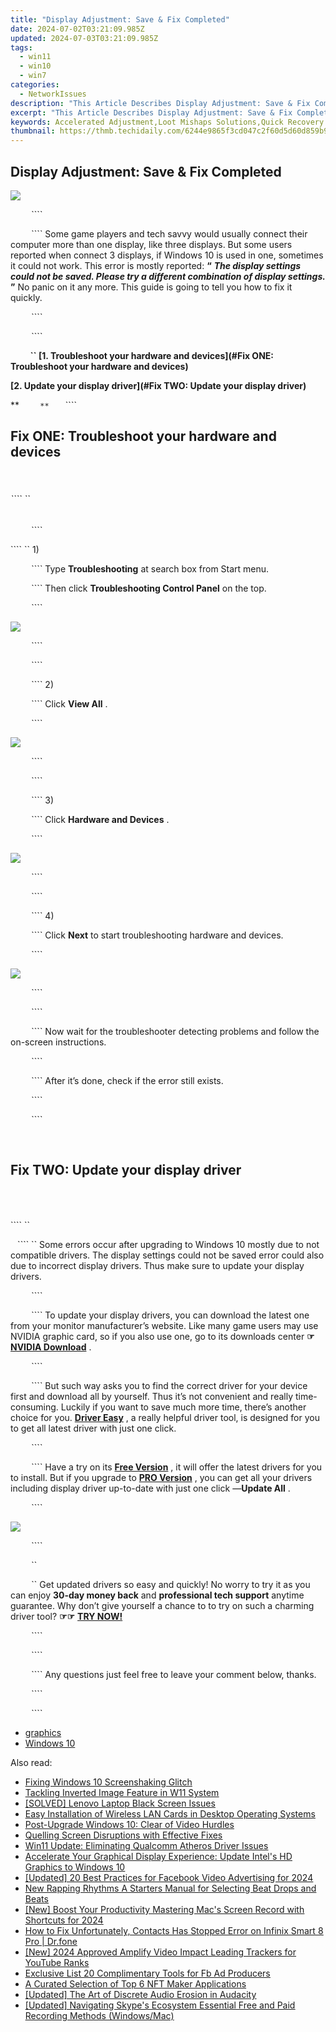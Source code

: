 ```yaml
---
title: "Display Adjustment: Save & Fix Completed"
date: 2024-07-02T03:21:09.985Z
updated: 2024-07-03T03:21:09.985Z
tags:
  - win11
  - win10
  - win7
categories:
  - NetworkIssues
description: "This Article Describes Display Adjustment: Save & Fix Completed"
excerpt: "This Article Describes Display Adjustment: Save & Fix Completed"
keywords: Accelerated Adjustment,Loot Mishaps Solutions,Quick Recovery Strategies (Secondary Keyword),Mistake Rectification Techniques,Loot Management Tips (Thirdary Keyword),Crisis Response Planning,Loot Dispute Resolution (Fourthary Keyword)
thumbnail: https://thmb.techidaily.com/6244e9865f3cd047c2f60d5d60d859b9d635a96ea7300f114708b93a9cc09aeb.JPG
---
```


## Display Adjustment: Save & Fix Completed

![](https://images.drivereasy.com/wp-content/uploads/2017/04/1.png)

```` ```` ```` ```` ```` ```` ````

```` ```` ```` ```` ```` ```` ```` Some game players and tech savvy would usually connect their computer more than one display, like three displays. But some users reported when connect 3 displays, if Windows 10 is used in one, sometimes it could not work. This error is mostly reported: **“**   _**The display settings could not be saved. Please try a different combination of display settings.**_ **”**  No panic on it any more. This guide is going to tell you how to fix it quickly.

```` ```` ```` ```` ```` ```` ````

```` ```` ```` ```` ```` ```` ````

**```` ```` ```` ```` ```` ```` `` [1\. Troubleshoot your hardware and devices](#Fix ONE: Troubleshoot your hardware and devices)**

**[2\. Update your display driver](#Fix TWO: Update your display driver)**

**```` ```` ```` ```` ```` ```` ``**`` ```` ```` ```` ```` ````

## **Fix ONE: Troubleshoot your hardware and devices**

```` ```` ```` ```` ```` ````

###### ```` ``

```` ```` ```` ```` ```` ```` ````

```` `` 1)

```` ```` ```` ```` ```` ```` ```` Type **Troubleshooting**  at search box from Start menu.

```` ```` ```` ```` ```` ```` ```` Then click **Troubleshooting Control Panel**  on the top.

```` ```` ```` ```` ```` ```` ````

![](https://images.drivereasy.com/wp-content/uploads/2017/04/2.png)

```` ```` ```` ```` ```` ```` ````

```` ```` ```` ```` ```` ```` ````

```` ```` ```` ```` ```` ```` ```` 2)

```` ```` ```` ```` ```` ```` ```` Click **View All** .

```` ```` ```` ```` ```` ```` ````

![](https://images.drivereasy.com/wp-content/uploads/2017/04/3.png)

```` ```` ```` ```` ```` ```` ````

```` ```` ```` ```` ```` ```` ````

```` ```` ```` ```` ```` ```` ```` 3)

```` ```` ```` ```` ```` ```` ```` Click **Hardware and Devices** .

```` ```` ```` ```` ```` ```` ````

![](https://images.drivereasy.com/wp-content/uploads/2017/04/4.png)

```` ```` ```` ```` ```` ```` ````

```` ```` ```` ```` ```` ```` ````

```` ```` ```` ```` ```` ```` ```` 4)

```` ```` ```` ```` ```` ```` ```` Click **Next**  to start troubleshooting hardware and devices.

```` ```` ```` ```` ```` ```` ````

![](https://images.drivereasy.com/wp-content/uploads/2017/04/5.png)

```` ```` ```` ```` ```` ```` ````

```` ```` ```` ```` ```` ```` ````

```` ```` ```` ```` ```` ```` ```` Now wait for the troubleshooter detecting problems and follow the on-screen instructions.

```` ```` ```` ```` ```` ```` ````

```` ```` ```` ```` ```` ```` ```` After it’s done, check if the error still exists.

```` ```` ```` ```` ```` ```` ````

```` ```` ```` ```` ```` ```` ````

```` ```` ```` ```` ```` ```` ```` ```` ```` ```` ```` ````

## **Fix TWO: Update your display driver**

```` ```` ```` ```` ```` ````

######

```` ``

```` ```` ```` `` Some errors occur after upgrading to Windows 10 mostly due to not compatible drivers. The display settings could not be saved error could also due to incorrect display drivers. Thus make sure to update your display drivers.

```` ```` ```` ```` ```` ```` ````

```` ```` ```` ```` ```` ```` ```` To update your display drivers, you can download the latest one from your monitor manufacturer’s website. Like many game users may use NVIDIA graphic card, so if you also use one, go to its downloads center   **☞ [NVIDIA Download](http://www.nvidia.com/Download/index.aspx)** [](http://www.nvidia.com/Download/index.aspx) .

```` ```` ```` ```` ```` ```` ````

```` ```` ```` ```` ```` ```` ```` But such way asks you to find the correct driver for your device first and download all by yourself. Thus it’s not convenient and really time-consuming. Luckily if you want to save much more time, there’s another choice for you. **[Driver Easy](https://tools.techidaily.com/drivereasy/download/)**  , a really helpful driver tool, is designed for you to get all latest driver with just one click.

```` ```` ```` ```` ```` ```` ````

```` ```` ```` ```` ```` ```` ```` Have a try on its **[Free Version](https://tools.techidaily.com/drivereasy/download/)**  , it will offer the latest drivers for you to install. But if you upgrade to [**PRO Version**](https://tools.techidaily.com/drivereasy/download/) , you can get all your drivers including display driver up-to-date with just one click —**Update All** .

```` ```` ```` ```` ```` ```` ````

![](https://images.drivereasy.com/wp-content/uploads/2017/04/6-2.png)

```` ```` ```` ```` ```` ```` ````

```` ```` ```` ```` ```` ```` ``

```` ```` ```` ```` ```` ```` ``  Get updated drivers so easy and quickly! No worry to try it as you can enjoy **30-day money back** and **professional tech support**  anytime guarantee. Why don’t give yourself a chance to to try on such a charming driver tool? **☞☞**  **[TRY NOW!](https://tools.techidaily.com/drivereasy/download/)**

```` ```` ```` ```` ```` ```` ````

```` ```` ```` ```` ```` ```` ````

```` ```` ```` ```` ```` ```` ```` Any questions just feel free to leave your comment below, thanks.

```` ```` ```` ```` ```` ```` ````

```` ```` ```` ```` ```` ```` ````

* [graphics](https://tools.techidaily.com/drivereasy/download/)
* [Windows 10](https://tools.techidaily.com/drivereasy/download/)

<ins class="adsbygoogle"
     style="display:block"
     data-ad-format="autorelaxed"
     data-ad-client="ca-pub-7571918770474297"
     data-ad-slot="1223367746"></ins>



<ins class="adsbygoogle"
     style="display:block"
     data-ad-client="ca-pub-7571918770474297"
     data-ad-slot="8358498916"
     data-ad-format="auto"
     data-full-width-responsive="true"></ins>

<span class="atpl-alsoreadstyle">Also read:</span>
<div><ul>
<li><a href="https://network-issues.techidaily.com/fixing-windows-10-screenshaking-glitch/"><u>Fixing Windows 10 Screenshaking Glitch</u></a></li>
<li><a href="https://network-issues.techidaily.com/tackling-inverted-image-feature-in-w11-system/"><u>Tackling Inverted Image Feature in W11 System</u></a></li>
<li><a href="https://network-issues.techidaily.com/solved-lenovo-laptop-black-screen-issues/"><u>[SOLVED] Lenovo Laptop Black Screen Issues</u></a></li>
<li><a href="https://network-issues.techidaily.com/easy-installation-of-wireless-lan-cards-in-desktop-operating-systems/"><u>Easy Installation of Wireless LAN Cards in Desktop Operating Systems</u></a></li>
<li><a href="https://network-issues.techidaily.com/post-upgrade-windows-10-clear-of-video-hurdles/"><u>Post-Upgrade Windows 10: Clear of Video Hurdles</u></a></li>
<li><a href="https://network-issues.techidaily.com/quelling-screen-disruptions-with-effective-fixes/"><u>Quelling Screen Disruptions with Effective Fixes</u></a></li>
<li><a href="https://network-issues.techidaily.com/win11-update-eliminating-qualcomm-atheros-driver-issues/"><u>Win11 Update: Eliminating Qualcomm Atheros Driver Issues</u></a></li>
<li><a href="https://network-issues.techidaily.com/accelerate-your-graphical-display-experience-update-intels-hd-graphics-to-windows-10/"><u>Accelerate Your Graphical Display Experience: Update Intel's HD Graphics to Windows 10</u></a></li>
<li><a href="https://facebook-clips.techidaily.com/updated-20-best-practices-for-facebook-video-advertising-for-2024/"><u>[Updated] 20 Best Practices for Facebook Video Advertising for 2024</u></a></li>
<li><a href="https://sound-tweaking.techidaily.com/new-rapping-rhythms-a-starters-manual-for-selecting-beat-drops-and-beats/"><u>New Rapping Rhythms A Starters Manual for Selecting Beat Drops and Beats</u></a></li>
<li><a href="https://on-screen-recording.techidaily.com/new-boost-your-productivity-mastering-macs-screen-record-with-shortcuts-for-2024/"><u>[New] Boost Your Productivity  Mastering Mac's Screen Record with Shortcuts for 2024</u></a></li>
<li><a href="https://howto.techidaily.com/how-to-fix-unfortunately-contacts-has-stopped-error-on-infinix-smart-8-pro-drfone-by-drfone-fix-android-problems-fix-android-problems/"><u>How to Fix Unfortunately, Contacts Has Stopped Error on Infinix Smart 8 Pro | Dr.fone</u></a></li>
<li><a href="https://facebook-video-footage.techidaily.com/new-2024-approved-amplify-video-impact-leading-trackers-for-youtube-ranks/"><u>[New] 2024 Approved  Amplify Video Impact  Leading Trackers for YouTube Ranks</u></a></li>
<li><a href="https://facebook-clips.techidaily.com/exclusive-list-20-complimentary-tools-for-fb-ad-producers/"><u>Exclusive List  20 Complimentary Tools for Fb Ad Producers</u></a></li>
<li><a href="https://extra-lessons.techidaily.com/a-curated-selection-of-top-6-nft-maker-applications/"><u>A Curated Selection of Top 6 NFT Maker Applications</u></a></li>
<li><a href="https://some-skills.techidaily.com/updated-the-art-of-discrete-audio-erosion-in-audacity/"><u>[Updated] The Art of Discrete Audio Erosion in Audacity</u></a></li>
<li><a href="https://digital-screen-recording.techidaily.com/updated-navigating-skypes-ecosystem-essential-free-and-paid-recording-methods-windowsmac/"><u>[Updated] Navigating Skype's Ecosystem  Essential Free and Paid Recording Methods (Windows/Mac)</u></a></li>
</ul></div>
